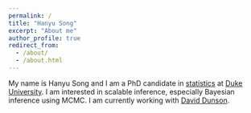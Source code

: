 ```yaml
---
permalink: /
title: "Hanyu Song"
excerpt: "About me"
author_profile: true
redirect_from: 
  - /about/
  - /about.html
---
```



My name is Hanyu Song and I am a PhD candidate in [statistics](https://www.stat.duke.edu) at [Duke University](https://www.duke.edu/). I am interested in scalable inference, especially Bayesian inference using MCMC. I am currently working with [David Dunson](http://stat.duke.edu/people/david-b-dunson).

